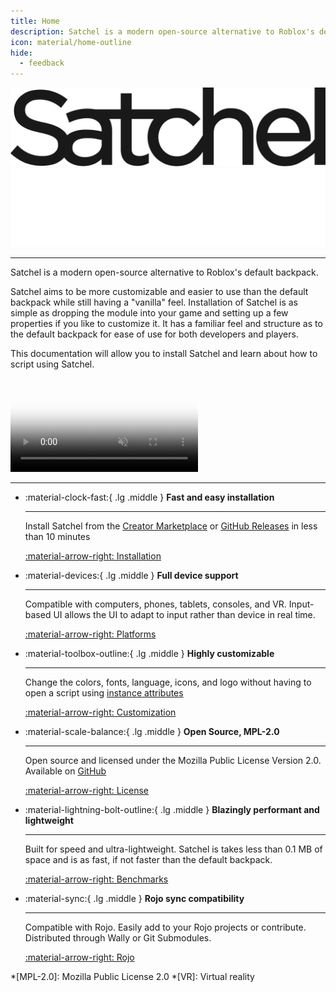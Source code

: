 ```yaml
---
title: Home
description: Satchel is a modern open-source alternative to Roblox's default backpack. Satchel aims to be more customizable and easier to use than the default backpack while still having a "vanilla" feel.
icon: material/home-outline
hide:
  - feedback
---
```


![Satchel](assets/satchel-black.svg#only-light)
![Satchel](assets/satchel-white.svg#only-dark)

---

<!-- ???+ abstract "Please don't scroll away"

    Satchel needs your support for its future and development. We distribute Satchel and provide updates for free, for anyone to use or modify. Just know by donating, 100% goes towards the development and paying for the education of the maintainers. So please consider becoming a patron.

    [Become a patron](https://patreon.com/RyanLuu){ .md-button } -->

Satchel is a modern open-source alternative to Roblox's default backpack.

Satchel aims to be more customizable and easier to use than the default backpack while still having a "vanilla" feel. Installation of Satchel is as simple as dropping the module into your game and setting up a few properties if you like to customize it. It has a familiar feel and structure as to the default backpack for ease of use for both developers and players.

This documentation will allow you to install Satchel and learn about how to script using Satchel.

<video
  controls
  muted
  preload="metadata"
  src="https://github.com/RyanLua/Satchel/assets/80087248/2cd3f164-6bf3-4c3b-a682-67a386f576d5"
  poster="https://github.com/RyanLua/Satchel/assets/80087248/e4c58793-05cc-4102-9d5e-a8b961915669"
  type="video/mp4">
  Sorry, your browser doesn't support embedded videos, but don't worry, you can
  <a href="https://github.com/RyanLua/Satchel/assets/80087248/2cd3f164-6bf3-4c3b-a682-67a386f576d5">download it</a>
  and watch it with your favorite video player!
</video>

---

<div class="grid cards" markdown>

- :material-clock-fast:{ .lg .middle } __Fast and easy installation__

    ---

    Install Satchel from the [Creator Marketplace](https://create.roblox.com/marketplace/asset/13947506401) or [GitHub Releases](https://github.com/RyanLua/Satchel/releases) in less than 10 minutes

    [:material-arrow-right: Installation](installation.md)

- :material-devices:{ .lg .middle } __Full device support__

    ---

    Compatible with computers, phones, tablets, consoles, and VR. Input-based UI allows the UI to adapt to input rather than device in real time.

    [:material-arrow-right: Platforms](platforms.md)

- :material-toolbox-outline:{ .lg .middle } __Highly customizable__

    ---

    Change the colors, fonts, language, icons, and logo without having to open a script using [instance attributes](https://create.roblox.com/docs/studio/instance-attributes)

    [:material-arrow-right: Customization](usage.md#customization.md)

- :material-scale-balance:{ .lg .middle } __Open Source, MPL-2.0__

    ---

    Open source and licensed under the Mozilla Public License Version 2.0. Available on [GitHub](https://github.com/RyanLua/Satchel)

    [:material-arrow-right: License](https://github.com/RyanLua/Satchel#MPL-2.0-1-ov-file)

- :material-lightning-bolt-outline:{ .lg .middle } __Blazingly performant and lightweight__

    ---

    Built for speed and ultra-lightweight. Satchel is takes less than 0.1 MB of space and is as fast, if not faster than the default backpack.

    [:material-arrow-right: Benchmarks](benchmarks.md)

- :material-sync:{ .lg .middle } __Rojo sync compatibility__

    ---

    Compatible with Rojo. Easily add to your Rojo projects or contribute. Distributed through Wally or Git Submodules.

    [:material-arrow-right: Rojo](https://rojo.space/)

</div>

*[MPL-2.0]: Mozilla Public License 2.0
*[VR]: Virtual reality
